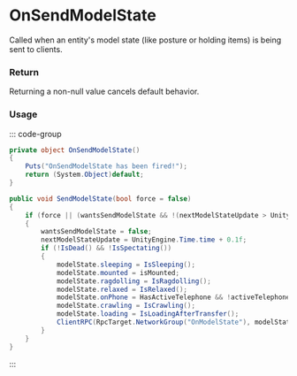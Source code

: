 <Badge type="danger" text="Carbon Compatible"/><Badge type="warning" text="Oxide Compatible"/>
# OnSendModelState
Called when an entity's model state (like posture or holding items) is being sent to clients.
### Return
Returning a non-null value cancels default behavior.

### Usage
::: code-group
```csharp [Example]
private object OnSendModelState()
{
	Puts("OnSendModelState has been fired!");
	return (System.Object)default;
}
```
```csharp [Source — Assembly-CSharp @ BasePlayer]
public void SendModelState(bool force = false)
{
	if (force || (wantsSendModelState && !(nextModelStateUpdate > UnityEngine.Time.time)))
	{
		wantsSendModelState = false;
		nextModelStateUpdate = UnityEngine.Time.time + 0.1f;
		if (!IsDead() && !IsSpectating())
		{
			modelState.sleeping = IsSleeping();
			modelState.mounted = isMounted;
			modelState.ragdolling = IsRagdolling();
			modelState.relaxed = IsRelaxed();
			modelState.onPhone = HasActiveTelephone && !activeTelephone.IsMobile;
			modelState.crawling = IsCrawling();
			modelState.loading = IsLoadingAfterTransfer();
			ClientRPC(RpcTarget.NetworkGroup("OnModelState"), modelState);
		}
	}
}

```
:::
